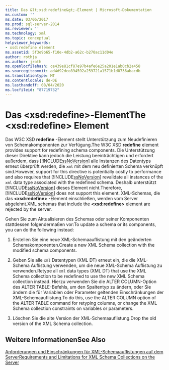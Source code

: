 ```yaml
---
title: Das &lt;xsd:redefine&gt;-Element | Microsoft-Dokumentation
ms.custom: ''
ms.date: 03/06/2017
ms.prod: sql-server-2014
ms.reviewer: ''
ms.technology: xml
ms.topic: conceptual
helpviewer_keywords:
- xsd:redefine element
ms.assetid: 5f3e9b65-f10e-4db2-a62c-b270ac11d04e
author: rothja
ms.author: jroth
ms.openlocfilehash: ce439e81cf87e97b4afe6e25a201e1ab0cb2a458
ms.sourcegitcommit: ad4d92dce894592a259721a1571b1d8736abacdb
ms.translationtype: MT
ms.contentlocale: de-DE
ms.lasthandoff: 08/04/2020
ms.locfileid: "87719732"
---
```

# <a name="the-ltxsdredefinegt-element"></a><span data-ttu-id="3169b-102">Das &lt;xsd:redefine&gt;-Element</span><span class="sxs-lookup"><span data-stu-id="3169b-102">The &lt;xsd:redefine&gt; Element</span></span>
  <span data-ttu-id="3169b-103">Das W3C XSD **redefine** -Element stellt Unterstützung zum Neudefinieren von Schemakomponenten zur Verfügung.</span><span class="sxs-lookup"><span data-stu-id="3169b-103">The W3C XSD **redefine** element provides support for redefining schema components.</span></span> <span data-ttu-id="3169b-104">Die Unterstützung dieser Direktive kann jedoch die Leistung beeinträchtigen und erfordert außerdem, dass [!INCLUDE[ssNoVersion](../../includes/ssnoversion-md.md)] alle Instanzen des Datentyps erneut überprüft werden, die `xml` mit dem neu definierten Schema verknüpft sind.</span><span class="sxs-lookup"><span data-stu-id="3169b-104">However, support for this directive is potentially costly to performance and also requires that [!INCLUDE[ssNoVersion](../../includes/ssnoversion-md.md)] revalidate all instances of the `xml` data type associated with the redefined schema.</span></span> <span data-ttu-id="3169b-105">Deshalb unterstützt [!INCLUDE[ssNoVersion](../../includes/ssnoversion-md.md)] dieses Element nicht.</span><span class="sxs-lookup"><span data-stu-id="3169b-105">Therefore, [!INCLUDE[ssNoVersion](../../includes/ssnoversion-md.md)] does not support this element.</span></span> <span data-ttu-id="3169b-106">XML-Schemas, die das **\<xsd:redefine>** -Element einschließen, werden vom Server abgelehnt.</span><span class="sxs-lookup"><span data-stu-id="3169b-106">XML schemas that include the **\<xsd:redefine>** element are rejected by the server.</span></span>  
  
 <span data-ttu-id="3169b-107">Gehen Sie zum Aktualisieren des Schemas oder seiner Komponenten stattdessen folgendermaßen vor:</span><span class="sxs-lookup"><span data-stu-id="3169b-107">To update a schema or its components, you can do the following instead:</span></span>  
  
1.  <span data-ttu-id="3169b-108">Erstellen Sie eine neue XML-Schemaauflistung mit den geänderten Schemakomponenten.</span><span class="sxs-lookup"><span data-stu-id="3169b-108">Create a new XML Schema collection with the modified schema components.</span></span>  
  
2.  <span data-ttu-id="3169b-109">Geben Sie alle `xml` Datentypen (XML DT) erneut ein, die die XML-Schema Auflistung verwenden, um die neue XML-Schema Auflistung zu verwenden.</span><span class="sxs-lookup"><span data-stu-id="3169b-109">Retype all `xml` data types (XML DT) that use the XML Schema collection to be redefined to use the new XML Schema collection instead.</span></span> <span data-ttu-id="3169b-110">Hierzu verwenden Sie die ALTER COLUMN-Option des ALTER TABLE-Befehls, um den Spaltentyp zu ändern, oder Sie ändern die für Variablen oder Parameter geltenden Einschränkungen der XML-Schemaauflistung.</span><span class="sxs-lookup"><span data-stu-id="3169b-110">To do this, use the ALTER COLUMN option of the ALTER TABLE command for retyping columns, or change the XML Schema collection constraints on variables or parameters.</span></span>  
  
3.  <span data-ttu-id="3169b-111">Löschen Sie die alte Version der XML-Schemaauflistung.</span><span class="sxs-lookup"><span data-stu-id="3169b-111">Drop the old version of the XML Schema collection.</span></span>  
  
## <a name="see-also"></a><span data-ttu-id="3169b-112">Weitere Informationen</span><span class="sxs-lookup"><span data-stu-id="3169b-112">See Also</span></span>  
 [<span data-ttu-id="3169b-113">Anforderungen und Einschränkungen für XML-Schemaauflistungen auf dem Server</span><span class="sxs-lookup"><span data-stu-id="3169b-113">Requirements and Limitations for XML Schema Collections on the Server</span></span>](requirements-and-limitations-for-xml-schema-collections-on-the-server.md)  
  
  

